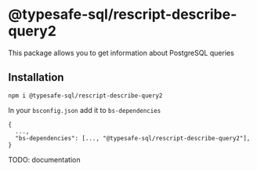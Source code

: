 # @typesafe-sql/rescript-describe-query2

This package allows you to get information about PostgreSQL queries

## Installation

```
npm i @typesafe-sql/rescript-describe-query2
```

In your `bsconfig.json` add it to `bs-dependencies`

```
{
  ...,
  "bs-dependencies": [..., "@typesafe-sql/rescript-describe-query2"],
}
```

TODO: documentation
